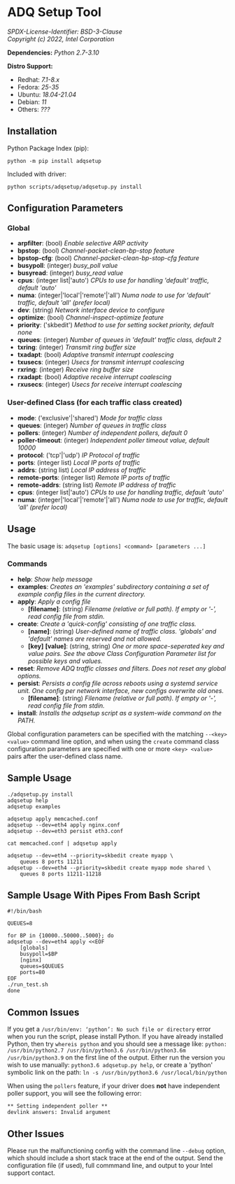 # ADQ Setup Tool

_SPDX-License-Identifier: BSD-3-Clause_  
_Copyright (c) 2022, Intel Corporation_  

**Dependencies:** _Python 2.7-3.10_

**Distro Support:**
* Redhat: _7.1-8.x_
* Fedora: _25-35_
* Ubuntu: _18.04-21.04_
* Debian: _11_
* Others: _???_


## Installation

Python Package Index (pip):

    python -m pip install adqsetup

Included with driver:

    python scripts/adqsetup/adqsetup.py install

## Configuration Parameters

### Global
- **arpfilter**: (bool) _Enable selective ARP activity_
- **bpstop**: (bool) _Channel-packet-clean-bp-stop feature_
- **bpstop-cfg**: (bool) _Channel-packet-clean-bp-stop-cfg feature_
- **busypoll**: (integer) _busy_poll value_
- **busyread**: (integer) _busy_read value_
- **cpus**: (integer list|'auto') _CPUs to use for handling 'default' 
traffic, default 'auto'_
- **numa**: (integer|'local'|'remote'|'all') _Numa node to use for 'default' 
traffic, default 'all' (prefer local)_
- **dev**: (string) _Network interface device to configure_
- **optimize**: (bool) _Channel-inspect-optimize feature_
- **priority**: ('skbedit') _Method to use for setting socket priority, default none_
- **queues**: (integer) _Number of queues in 'default' traffic class, default 2_
- **txring**: (integer) _Transmit ring buffer size_
- **txadapt**: (bool) _Adaptive transmit interrupt coalescing_
- **txusecs**: (integer) _Usecs for transmit interrupt coalescing_
- **rxring**: (integer) _Receive ring buffer size_
- **rxadapt**: (bool) _Adaptive receive interrupt coalescing_
- **rxusecs**: (integer) _Usecs for receive interrupt coalescing_

### User-defined Class (for each traffic class created)
- **mode**: ('exclusive'|'shared') _Mode for traffic class_
- **queues**: (integer) _Number of queues in traffic class_
- **pollers**: (integer) _Number of independent pollers, default 0_
- **poller-timeout**: (integer) _Independent poller timeout value, 
default 10000_
- **protocol**: ('tcp'|'udp') _IP Protocol of traffic_
- **ports**: (integer list) _Local IP ports of traffic_
- **addrs**: (string list) _Local IP address of traffic_
- **remote-ports**: (integer list) _Remote IP ports of traffic_
- **remote-addrs**: (string list) _Remote IP address of traffic_
- **cpus**: (integer list|'auto') _CPUs to use for handling traffic, 
default 'auto'_
- **numa**: (integer|'local'|'remote'|'all') _Numa node to use for traffic, 
default 'all' (prefer local)_

## Usage

The basic usage is: `adqsetup [options] <command> [parameters ...]`  

### Commands
- **help**: _Show help message_
- **examples**: _Creates an 'examples' subdirectory containing a set of 
example config files in the current directory._
- **apply**: _Apply a config file_
  - **[filename]**: (string) _Filename (relative or full path). If empty 
  or '-', read config file from stdin._
- **create**: _Create a 'quick-config' consisting of one traffic class._
  - **[name]**: (string) _User-defined name of traffic class. 
  'globals' and 'default' names are reserved and not allowed._
  - **[key]** **[value]**: (string, string) _One or more space-seperated 
  key and value pairs. See the above Class Configuration Parameter list for 
  possible keys and values._
- **reset**: _Remove ADQ traffic classes and filters. Does not reset any
global options._
- **persist**: _Persists a config file across reboots using a systemd 
service unit. One config per network interface, new configs overwrite old ones._
  - **[filename]**: (string) _Filename (relative or full path). If empty 
  or '-', read config file from stdin._
- **install**: _Installs the adqsetup script as a system-wide command 
on the PATH._

Global configuration parameters can be specified with the matching 
`--<key> <value>` command line option, and when using the `create` 
command class configuration parameters are specified with one or more 
`<key> <value>` pairs after the user-defined class name.


## Sample Usage

    ./adqsetup.py install
    adqsetup help
    adqsetup examples

    adqsetup apply memcached.conf
    adqsetup --dev=eth4 apply nginx.conf
    adqsetup --dev=eth3 persist eth3.conf

    cat memcached.conf | adqsetup apply

    adqsetup --dev=eth4 --priority=skbedit create myapp \
        queues 8 ports 11211
    adqsetup --dev=eth4 --priority=skbedit create myapp mode shared \
        queues 8 ports 11211-11218


## Sample Usage With Pipes From Bash Script

    #!/bin/bash 
    
    QUEUES=8

    for BP in {10000..50000..5000}; do 
    adqsetup --dev=eth4 apply <<EOF
        [globals]
        busypoll=$BP
        [nginx]
        queues=$QUEUES
        ports=80
    EOF
    ./run_test.sh
    done


## Common Issues

If you get a `/usr/bin/env: ‘python’: No such file or directory` error 
when you run the script, please install Python. If you have already installed 
Python, then try `whereis python` and you should see a message like: 
`python: /usr/bin/python2.7 /usr/bin/python3.6 /usr/bin/python3.6m /usr/bin/python3.9` 
on the first line of the output. Either run the version you wish to use 
manually: `python3.6 adqsetup.py help`, or create a 'python' symbolic 
link on the path: `ln -s /usr/bin/python3.6 /usr/local/bin/python`

When using the `pollers` feature, if your driver does **not** have 
independent poller support, you will see the following error:

    ** Setting independent poller **
    devlink answers: Invalid argument

## Other Issues

Please run the malfunctioning config with the command line `--debug` option, 
which should include a short stack trace at the end of the output. Send the 
configuration file (if used), full commmand line, and output to your Intel 
support contact.